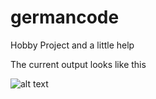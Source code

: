 # germancode
Hobby Project and a little help

The current output looks like this

![alt text](https://github.com/nvshibu/germancode/blob/master/screen.png?raw=true)
